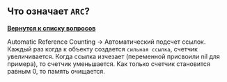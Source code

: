 ## Что означает `ARC`?

[**Вернутся к списку вопросов**](https://github.com/Torlopov-Andrey/hh_interview_ios/blob/master/readme.md)

Automatic Reference Counting -> Автоматический подсчет ссылок.
Каждый раз когда к объекту создается `сильная ссылка`, счетчик увеличивается. Когда ссылка изчезает (переменной присвоили nil для примера), то счетчик уменьшается.
Как только счетчик становится равным 0, то память очищается.
